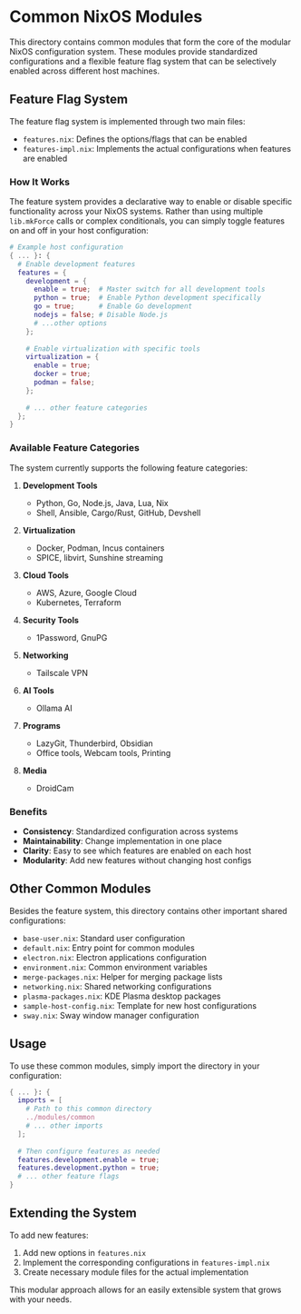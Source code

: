 # Common NixOS Modules

This directory contains common modules that form the core of the modular NixOS configuration system. These modules provide standardized configurations and a flexible feature flag system that can be selectively enabled across different host machines.

## Feature Flag System

The feature flag system is implemented through two main files:

- `features.nix`: Defines the options/flags that can be enabled
- `features-impl.nix`: Implements the actual configurations when features are enabled

### How It Works

The feature system provides a declarative way to enable or disable specific functionality across your NixOS systems. Rather than using multiple `lib.mkForce` calls or complex conditionals, you can simply toggle features on and off in your host configuration:

```nix
# Example host configuration
{ ... }: {
  # Enable development features
  features = {
    development = {
      enable = true;  # Master switch for all development tools
      python = true;  # Enable Python development specifically
      go = true;      # Enable Go development
      nodejs = false; # Disable Node.js
      # ...other options
    };
    
    # Enable virtualization with specific tools
    virtualization = {
      enable = true;
      docker = true;
      podman = false;
    };
    
    # ... other feature categories
  };
}
```

### Available Feature Categories

The system currently supports the following feature categories:

1. **Development Tools**
   - Python, Go, Node.js, Java, Lua, Nix
   - Shell, Ansible, Cargo/Rust, GitHub, Devshell

2. **Virtualization**
   - Docker, Podman, Incus containers
   - SPICE, libvirt, Sunshine streaming

3. **Cloud Tools**
   - AWS, Azure, Google Cloud
   - Kubernetes, Terraform

4. **Security Tools**
   - 1Password, GnuPG

5. **Networking**
   - Tailscale VPN

6. **AI Tools**
   - Ollama AI

7. **Programs**
   - LazyGit, Thunderbird, Obsidian
   - Office tools, Webcam tools, Printing

8. **Media**
   - DroidCam

### Benefits

- **Consistency**: Standardized configuration across systems
- **Maintainability**: Change implementation in one place
- **Clarity**: Easy to see which features are enabled on each host
- **Modularity**: Add new features without changing host configs

## Other Common Modules

Besides the feature system, this directory contains other important shared configurations:

- `base-user.nix`: Standard user configuration
- `default.nix`: Entry point for common modules
- `electron.nix`: Electron applications configuration
- `environment.nix`: Common environment variables
- `merge-packages.nix`: Helper for merging package lists
- `networking.nix`: Shared networking configurations
- `plasma-packages.nix`: KDE Plasma desktop packages
- `sample-host-config.nix`: Template for new host configurations
- `sway.nix`: Sway window manager configuration

## Usage

To use these common modules, simply import the directory in your configuration:

```nix
{ ... }: {
  imports = [
    # Path to this common directory
    ../modules/common
    # ... other imports
  ];
  
  # Then configure features as needed
  features.development.enable = true;
  features.development.python = true;
  # ... other feature flags
}
```

## Extending the System

To add new features:

1. Add new options in `features.nix`
2. Implement the corresponding configurations in `features-impl.nix`
3. Create necessary module files for the actual implementation

This modular approach allows for an easily extensible system that grows with your needs.